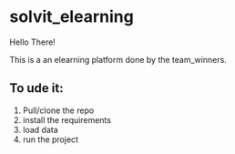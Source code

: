 # solvit_elearning

Hello There!

This is a an elearning platform done by the team_winners.

## To ude it:
1. Pull/clone the repo
2. install the requirements
3. load data
4. run the project
